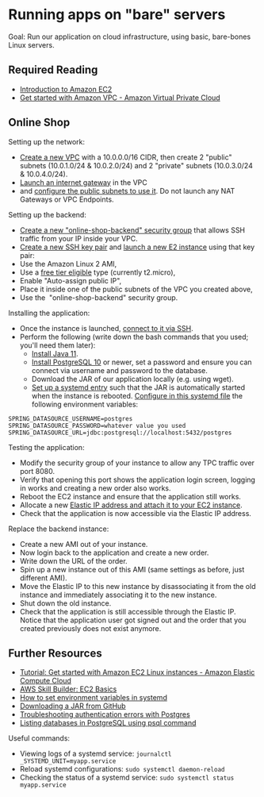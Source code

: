 # Running apps on "bare" servers

Goal: Run our application on cloud infrastructure, using basic, bare-bones Linux servers.

## Required Reading

- [Introduction to Amazon EC2](https://www.youtube.com/watch?v=KpVNEzpvaY0)
- [Get started with Amazon VPC - Amazon Virtual Private Cloud](https://docs.aws.amazon.com/vpc/latest/userguide/vpc-getting-started.html)

## Online Shop

Setting up the network:

 - [Create a new VPC](https://docs.aws.amazon.com/vpc/latest/userguide/working-with-vpcs.html#create-vpc-and-other-resources) with a 10.0.0.0/16 CIDR, then create 2 "public" subnets (10.0.1.0/24 & 10.0.2.0/24) and 2 "private" subnets (10.0.3.0/24 & 10.0.4.0/24). 
 - [Launch an internet gateway](https://docs.aws.amazon.com/vpc/latest/userguide/VPC_Internet_Gateway.html#Add_IGW_Attach_Gateway) in the VPC 
- and [configure the public subnets to use it](https://docs.aws.amazon.com/vpc/latest/userguide/VPC_Internet_Gateway.html#Add_IGW_Routing). Do not launch any NAT Gateways or VPC Endpoints.

Setting up the backend:

 - [Create a new "online-shop-backend" security group](https://docs.aws.amazon.com/AWSEC2/latest/UserGuide/working-with-security-groups.html#creating-security-group) that allows SSH traffic from your IP inside your VPC. 
 - [Create a new SSH key pair](https://docs.aws.amazon.com/AWSEC2/latest/UserGuide/get-set-up-for-amazon-ec2.html#create-a-key-pair) and [launch a new E2 instance](https://docs.aws.amazon.com/AWSEC2/latest/UserGuide/EC2_GetStarted.html#ec2-launch-instance) using that key pair:
  - Use the Amazon Linux 2 AMI,
  - Use a [free tier eligible](https://aws.amazon.com/free/?all-free-tier.sort-by=item.additionalFields.SortRank&all-free-tier.sort-order=asc&awsf.Free%20Tier%20Types=*all&awsf.Free%20Tier%20Categories=*all&all-free-tier.q=ec2&all-free-tier.q_operator=AND) type (currently t2.micro),
  - Enable "Auto-assign public IP",
  - Place it inside one of the public subnets of the VPC you created above,
  - Use the  "online-shop-backend" security group.

Installing the application:

- Once the instance is launched, [connect to it via SSH](https://docs.aws.amazon.com/AWSEC2/latest/UserGuide/EC2_GetStarted.html#ec2-connect-to-instance-linux).
- Perform the following (write down the bash commands that you used; you'll need them later):
  - [Install Java 11](https://docs.aws.amazon.com/corretto/latest/corretto-11-ug/amazon-linux-install.html).
  - [Install PostgreSQL 10](http://howto.philippkeller.com/2022/05/03/How-to-install-postgres-on-amazon-linux-2/) or newer, set a password and ensure you can connect via username and password to the database.
  - Download the JAR of our application locally (e.g. using wget).
  - [Set up a systemd entry](https://computingforgeeks.com/how-to-run-java-jar-application-with-systemd-on-linux/) such that the JAR is automatically started when the instance is rebooted. [Configure in this systemd file](https://serverfault.com/a/413408) the following environment variables:

```
SPRING_DATASOURCE_USERNAME=postgres
SPRING_DATASOURCE_PASSWORD=whatever value you used
SPRING_DATASOURCE_URL=jdbc:postgresql://localhost:5432/postgres
```

Testing the application:

 - Modify the security group of your instance to allow any TPC traffic over port 8080. 
 - Verify that opening this port shows the application login screen, logging in works and creating a new order also works. 
 - Reboot the EC2 instance and ensure that the application still works.
 - Allocate a new [Elastic IP address and attach it to your EC2 instance](https://docs.aws.amazon.com/AWSEC2/latest/UserGuide/elastic-ip-addresses-eip.html). 
 - Check that the application is now accessible via the Elastic IP address.

Replace the backend instance:

 - Create a new AMI out of your instance. 
 - Now login back to the application and create a new order. 
 - Write down the URL of the order.
 - Spin up a new instance out of this AMI (same settings as before, just different AMI). 
 - Move the Elastic IP to this new instance by disassociating it from the old instance and immediately associating it to the new instance.
 - Shut down the old instance. 
 - Check that the application is still accessible through the Elastic IP. Notice that the application user got signed out and the order that you created previously does not exist anymore.

## Further Resources

- [Tutorial: Get started with Amazon EC2 Linux instances - Amazon Elastic Compute Cloud](https://docs.aws.amazon.com/AWSEC2/latest/UserGuide/EC2_GetStarted.html)
- [AWS Skill Builder: EC2 Basics](https://explore.skillbuilder.aws/learn/course/external/view/elearning/12471/amazon-ec2-basics)
- [How to set environment variables in systemd](https://serverfault.com/questions/413397/how-to-set-environment-variable-in-systemd-service/413408#413408)
- [Downloading a JAR from GitHub](https://stackoverflow.com/questions/62014168/downloading-jar-file-from-github)
- [Troubleshooting authentication errors with Postgres](https://stackoverflow.com/questions/2942485/psql-fatal-ident-authentication-failed-for-user-postgres)
- [Listing databases in PostgreSQL using psql command](https://www.postgresqltutorial.com/postgresql-administration/postgresql-show-databases/)

Useful commands:
- Viewing logs of a systemd service: `journalctl _SYSTEMD_UNIT=myapp.service`
- Reload systemd configurations: `sudo systemctl daemon-reload`
- Checking the status of a systemd service: `sudo systemctl status myapp.service`

